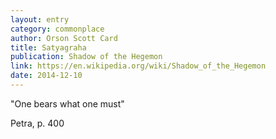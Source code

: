 ```yaml
---
layout: entry
category: commonplace
author: Orson Scott Card
title: Satyagraha
publication: Shadow of the Hegemon
link: https://en.wikipedia.org/wiki/Shadow_of_the_Hegemon
date: 2014-12-10
---
```


"One bears what one must" 

Petra, p. 400
